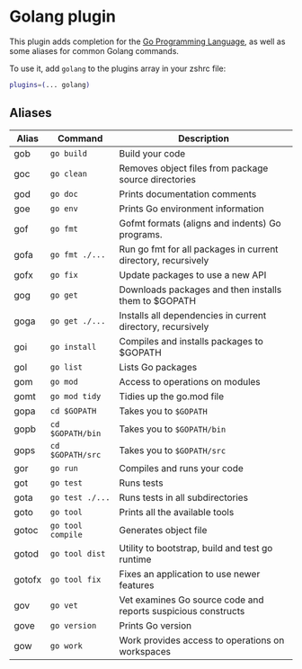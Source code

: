 # Golang plugin

This plugin adds completion for the
[Go Programming Language](https://golang.org/), as well as some aliases for
common Golang commands.

To use it, add `golang` to the plugins array in your zshrc file:

```zsh
plugins=(... golang)
```

## Aliases

| Alias  | Command           | Description                                                   |
| ------ | ----------------- | ------------------------------------------------------------- |
| gob    | `go build`        | Build your code                                               |
| goc    | `go clean`        | Removes object files from package source directories          |
| god    | `go doc`          | Prints documentation comments                                 |
| goe    | `go env`          | Prints Go environment information                             |
| gof    | `go fmt`          | Gofmt formats (aligns and indents) Go programs.               |
| gofa   | `go fmt ./...`    | Run go fmt for all packages in current directory, recursively |
| gofx   | `go fix`          | Update packages to use a new API                              |
| gog    | `go get`          | Downloads packages and then installs them to $GOPATH          |
| goga   | `go get ./...`    | Installs all dependencies in current directory, recursively   |
| goi    | `go install`      | Compiles and installs packages to $GOPATH                     |
| gol    | `go list`         | Lists Go packages                                             |
| gom    | `go mod`          | Access to operations on modules                               |
| gomt   | `go mod tidy`     | Tidies up the go.mod file                                     |
| gopa   | `cd $GOPATH`      | Takes you to `$GOPATH`                                        |
| gopb   | `cd $GOPATH/bin`  | Takes you to `$GOPATH/bin`                                    |
| gops   | `cd $GOPATH/src`  | Takes you to `$GOPATH/src`                                    |
| gor    | `go run`          | Compiles and runs your code                                   |
| got    | `go test`         | Runs tests                                                    |
| gota   | `go test ./...`   | Runs tests in all subdirectories                              |
| goto   | `go tool`         | Prints all the available tools                                |
| gotoc  | `go tool compile` | Generates object file                                         |
| gotod  | `go tool dist`    | Utility to bootstrap, build and test go runtime               |
| gotofx | `go tool fix`     | Fixes an application to use newer features                    |
| gov    | `go vet`          | Vet examines Go source code and reports suspicious constructs |
| gove   | `go version`      | Prints Go version                                             |
| gow    | `go work`         | Work provides access to operations on workspaces              |

